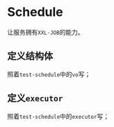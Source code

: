 # Schedule

让服务拥有`XXL-JOB`的能力。

## 定义结构体

照着`test-schedule`中的`vo`写；

## 定义`executor`

照着`test-schedule`中的`executor`写；